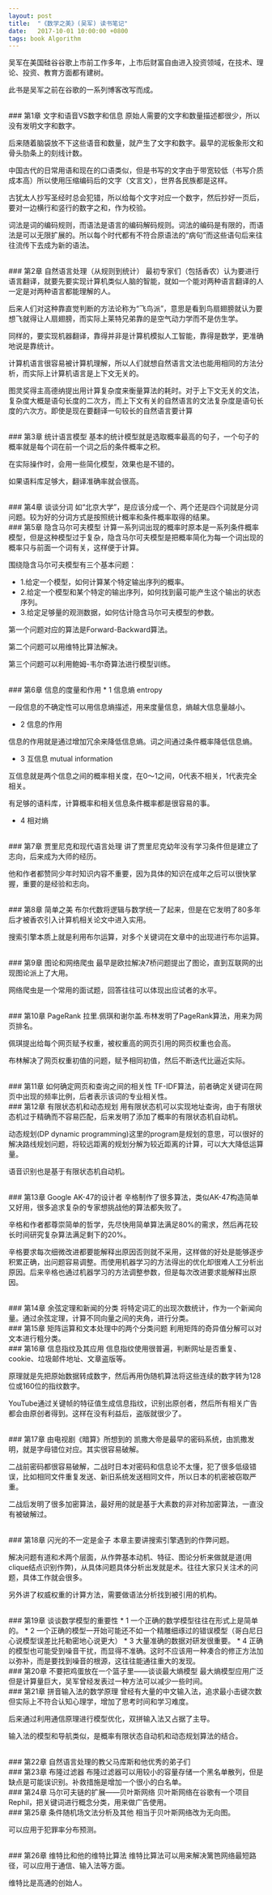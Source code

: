```yaml
---
layout: post
title:  "《数学之美》(吴军) 读书笔记"
date:   2017-10-01 10:00:00 +0800
tags: book Algorithm
---
```

吴军在美国硅谷谷歌上市前工作多年，上市后财富自由进入投资领域，在技术、理论、投资、教育方面都有建树。

此书是吴军之前在谷歌的一系列博客改写而成。

<br/>
### 第1章 文字和语音VS数字和信息
原始人需要的文字和数量描述都很少，所以没有发明文字和数字。

后来随着脑袋放不下这些语音和数量，就产生了文字和数字。最早的泥板象形文和骨头肋条上的刻线计数。

中国古代的日常用语和现在的口语类似，但是书写的文字由于带宽较低（书写介质成本高）所以使用压缩编码后的文字（文言文），世界各民族都是这样。

古犹太人抄写圣经时总会犯错，所以给每个文字对应一个数字，然后抄好一页后，要对一边横行和竖行的数字之和，作为校验。

词法是词的编码规则，而语法是语言的编码解码规则。词法的编码是有限的，而语法是可以无限扩展的。所以每个时代都有不符合原语法的“病句”而这些语句后来往往流传下去成为新的语法。

<br/>
### 第2章 自然语言处理（从规则到统计）
最初专家们（包括香农）认为要进行语言翻译，就要先要实现计算机类似人脑的智能，就如一个能对两种语言翻译的人一定是对两种语言都能理解的人。

后来人们对这种靠直觉判断的方法论称为“飞鸟派”，意思是看到鸟扇翅膀就认为要想飞就得让人扇翅膀，而实际上莱特兄弟靠的是空气动力学而不是仿生学。

同样的，要实现机器翻译，靠得并非是计算机模拟人工智能，靠得是数学，更准确地说是靠统计。

计算机语言很容易被计算机理解，所以人们就想自然语言文法也能用相同的方法分析，而实际上计算机语言是上下文无关的。

图灵奖得主高德纳提出用计算复杂度来衡量算法的耗时。对于上下文无关的文法，复杂度大概是语句长度的二次方，而上下文有关的自然语言的文法复杂度是语句长度的六次方。即使是现在要翻译一句较长的自然语言要计算

<br/>
### 第3章 统计语言模型
基本的统计模型就是选取概率最高的句子，一个句子的概率就是每个词在前一个词之后的条件概率之积。

在实际操作时，会用一些简化模型，效果也是不错的。

如果语料库足够大，翻译准确率就会很高。

<br/>
### 第4章 谈谈分词
如“北京大学”，是应该分成一个、两个还是四个词就是分词问题。较为好的分词方式是按照统计概率和条件概率取得的结果。

<br/>
### 第5章 隐含马尔可夫模型
计算一系列词出现的概率时原本是一系列条件概率模型，但是这种模型过于复杂，隐含马尔可夫模型是把概率简化为每一个词出现的概率只与前面一个词有关，这样便于计算。

围绕隐含马尔可夫模型有三个基本问题：
* 1.给定一个模型，如何计算某个特定输出序列的概率。
* 2.给定一个模型和某个特定的输出序列，如何找到最可能产生这个输出的状态序列。
* 3.给定足够量的观测数据，如何估计隐含马尔可夫模型的参数。

第一个问题对应的算法是Forward-Backward算法。

第二个问题可以用维特比算法解决。

第三个问题可以利用鲍姆-韦尔奇算法进行模型训练。

<br/>
### 第6章 信息的度量和作用
* 1 信息熵 entropy

一段信息的不确定性可以用信息熵描述，用来度量信息，熵越大信息量越小。

* 2 信息的作用

信息的作用就是通过增加冗余来降低信息熵。词之间通过条件概率降低信息熵。

* 3 互信息 mutual information

互信息就是两个信息之间的概率相关度，在0～1之间，0代表不相关，1代表完全相关。

有足够的语料库，计算概率和相关信息条件概率都是很容易的事。

* 4 相对熵

<br/>
### 第7章 贾里尼克和现代语言处理
讲了贾里尼克幼年没有学习条件但是建立了志向，后来成为大师的经历。

他和作者都赞同少年时知识内容不重要，因为具体的知识在成年之后可以很快掌握，重要的是经验和志向。

<br/>
### 第8章 简单之美
布尔代数将逻辑与数学统一了起来，但是在它发明了80多年后才被香农引入计算机相关论文中进入实用。

搜索引擎本质上就是利用布尔运算，对多个关键词在文章中的出现进行布尔运算。

<br/>
### 第9章 图论和网络爬虫
最早是欧拉解决7桥问题提出了图论，直到互联网的出现图论派上了大用。

网络爬虫是一个常用的面试题，回答往往可以体现出应试者的水平。

<br/>
### 第10章 PageRank
拉里.佩琪和谢尔盖.布林发明了PageRank算法，用来为网页排名。

佩琪提出给每个网页赋予权重，被权重高的网页引用的网页权重也会高。

布林解决了网页权重初值的问题，赋予相同初值，然后不断迭代比逼近实际。

<br/>
### 第11章 如何确定网页和查询之间的相关性
TF-IDF算法，前者确定关键词在网页中出现的频率比例，后者表示该词的专业相关性。

<br/>
### 第12章 有限状态机和动态规划
用有限状态机可以实现地址查询，由于有限状态机过于精确而不容易匹配，后来发明了添加了概率的有限状态机自动机。

动态规划(DP dynamic programming)这里的program是规划的意思，可以很好的解决路线规划问题，将较远距离的规划分解为较近距离的计算，可以大大降低运算量。

语音识别也是基于有限状态机自动机。

<br/>
### 第13章 Google AK-47的设计者
辛格制作了很多算法，类似AK-47构造简单又好用，很多追求复杂的专家想挑战他的算法都失败了。

辛格和作者都尊崇简单的哲学，先尽快用简单算法满足80%的需求，然后再花较长时间研究复杂算法满足剩下的20%。

辛格要求每次细微改进都要能解释出原因否则就不采用，这样做的好处是能够逐步积累正确，出问题容易调整。而使用机器学习的方法得出的优化却很难人工分析出原因。后来辛格也通过机器学习的方法调整参数，但是每次改进要求能解释出原因。

<br/>
### 第14章 余弦定理和新闻的分类
将特定词汇的出现次数统计，作为一个新闻向量。通过余弦定理，计算不同向量之间的夹角，进行分类。

<br/>
### 第15章 矩阵运算和文本处理中的两个分类问题
利用矩阵的奇异值分解可以对文本进行粗分类。

<br/>
### 第16章 信息指纹及其应用
信息指纹使用很普遍，判断网址是否重复、cookie、垃圾邮件地址、文章盗版等。

原理就是先把原始数据转成数字，然后再用伪随机算法将这些连续的数字转为128位或160位的指纹数字。

YouTube通过关键帧的特征值生成信息指纹，识别出原创者，然后所有相关广告都会由原创者得到。这样在没有利益后，盗版就很少了。

<br/>
### 第17章 由电视剧《暗算》所想到的
凯撒大帝是最早的密码系统，由凯撒发明，就是字母错位对应。其实很容易破解。

二战前密码都很容易破解，二战时日本对密码和信息论不太懂，犯了很多低级错误，比如相同文件重复发送、新旧系统发送相同文件，所以日本的机密被窃取严重。

二战后发明了很多加密算法，最好用的就是基于大素数的非对称加密算法，一直没有被破解过。

<br/>
### 第18章 闪光的不一定是金子
本章主要讲搜索引擎遇到的作弊问题。

解决问题有道和术两个层面，从作弊基本动机、特征、图论分析来做就是道(用clique结点识别作弊)，从具体问题具体分析出发就是术。往往大家只关注术的问题，具体工作就会很多。

另外讲了权威权重的计算方法，需要做语法分析找到被引用的机构。

<br/>
### 第19章 谈谈数学模型的重要性
* 1 一个正确的数学模型往往在形式上是简单的。
* 2 一个正确的模型一开始可能还不如一个精雕细琢过的错误模型（哥白尼日心说模型误差比托勒密地心说更大）
* 3 大量准确的数据对研发很重要。
* 4 正确的模型也可能受到噪音干扰，而显得不准确。这时不应该用一种凑合的修正方法加以弥补，而是要找到噪音的根源，这往往能通往重大的发现。

<br/>
### 第20章 不要把鸡蛋放在一个篮子里——谈谈最大熵模型
最大熵模型应用广泛但是计算量巨大，吴军曾经发表过一种方法可以减少一些时间。

<br/>
### 第21章 拼音输入法的数学原理
曾经有大量的中文输入法，追求最小击键次数但实际上不符合认知心理学，增加了思考时间和学习难度。

后来通过利用通信原理进行模型优化，双拼输入法又占据了主导。

输入法的模型和导航类似，是概率有限状态自动机和动态规划算法的结合。

<br/>
### 第22章 自然语言处理的教父马库斯和他优秀的弟子们

<br/>
### 第23章 布隆过滤器
布隆过滤器可以用较小的容量存储一个黑名单散列，但是缺点是可能误识别。补救措施是增加一个很小的白名单。

<br/>
### 第24章 马尔可夫链的扩展——贝叶斯网络
贝叶斯网络在谷歌有一个项目Rephil，把关键词进行概念分类，用来做广告使用。

<br/>
### 第25章 条件随机场文法分析及其他
相当于贝叶斯网络改为无向图。

可以应用于犯罪率分布预测。

<br/>
### 第26章 维特比和他的维特比算法
维特比算法可以用来解决篱笆网络最短路径，可以应用于通信、输入法等方面。

维特比是高通的创始人。

<br/>


